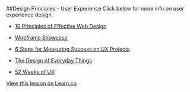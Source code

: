 

##Design Principles - User Experience
Click below for more info on user experience design.

+ [10 Principles of Effective Web Design](http://www.smashingmagazine.com/2008/01/31/10-principles-of-effective-web-design/)

+ [Wireframe Showcase](http://www.wireframeshowcase.com/)

+ [6 Steps for Measuring Success on UX Projects](https://disciullodesign.wordpress.com/2013/12/08/6-steps-for-measuring-success-on-ux-projects/)

+ [The Design of Everyday Things](http://usabilitypost.com/2010/11/17/the-design-of-everyday-things/)

+ [52 Weeks of UX](http://52weeksofux.com/)

<a href='https://learn.co/lessons/hs-design-principles-user-experience' data-visibility='hidden'>View this lesson on Learn.co</a>
